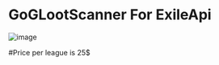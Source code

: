 # GoGLootScanner For ExileApi
![image](https://github.com/SharkCheating/GoGLootScanner/assets/167468191/e12dc169-48df-4b3e-bb35-886d1016a1c4)

#Price per league is 25$
